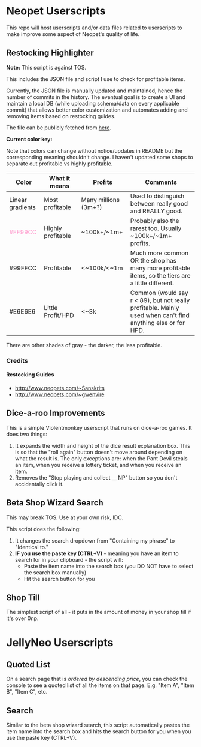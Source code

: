 # Neopet Userscripts

This repo will host userscripts and/or data files related to userscripts to make improve some aspect of Neopet's quality of life.

## Restocking Highlighter

**Note:** This script is against TOS.

This includes the JSON file and script I use to check for profitable items.

Currently, the JSON file is manually updated and maintained, hence the number of commits in the history.  The eventual goal is to create a UI and maintain a local DB (while uploading schema/data on every applicable commit) that allows better color customization and automates adding and removing items based on restocking guides.

The file can be publicly fetched from [here](https://aj9ms.github.io/neopet-userscripts/data/restocking_data.json).

**Current color key:**

Note that colors can change without notice/updates in README but the corresponding meaning shouldn't change.  I haven't updated some shops to separate out profitable vs highly profitable.

|Color|What it means|Profits|Comments|
------|-------------|-------|--------|
| Linear gradients | Most profitable | Many millions (3m+?) | Used to distinguish between really good and REALLY good.|
|<span style="color: #ff99cc">#FF99CC</span> | Highly profitable|~100k+/~1m+ | Probably also the rarest too.  Usually ~100k+/~1m+ profits.|
|#99FFCC | Profitable |<~100k/<~1m | Much more common OR the shop has many more profitable items, so the tiers are a little different.|
|#E6E6E6 | Little Profit/HPD | <~3k | Common (would say r < 89), but not really profitable.  Mainly used when can't find anything else or for HPD.|

There are other shades of gray - the darker, the less profitable.

### Credits
#### Restocking Guides
* http://www.neopets.com/~Sanskrits
* http://www.neopets.com/~gwenvire

## Dice-a-roo Improvements

This is a simple Violentmonkey userscript that runs on dice-a-roo games.  It does two things:
1. It expands the width and height of the dice result explanation box.  This is so that the "roll again" button doesn't move around depending on what the result is.  The only exceptions are: when the Pant Devil steals an item, when you receive a lottery ticket, and when you receive an item.
2. Removes the "Stop playing and collect __ NP" button so you don't accidentally click it.

## Beta Shop Wizard Search

This may break TOS. Use at your own risk, IDC.

This script does the following:
1. It changes the search dropdown from "Containing my phrase" to "Identical to."
2. **IF you use the paste key (CTRL+V)** - meaning you have an item to search for in your clipboard - the script will:
    - Paste the item name into the search box (you DO NOT have to select the search box manually)
    - Hit the search button for you

## Shop Till

The simplest script of all - it puts in the amount of money in your shop till if it's over 0np.

# JellyNeo Userscripts

## Quoted List

On a search page that is *ordered by descending price*, you can check the console to see a quoted list of all the items on that page. E.g. "Item A", "Item B", "Item C", etc.

## Search

Similar to the beta shop wizard search, this script automatically pastes the item name into the search box and hits the search button for you when you use the paste key (CTRL+V).

